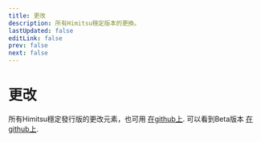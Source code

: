 ```yaml
---
title: 更改
description: 所有Himitsu穩定版本的更換。
lastUpdated: false
editLink: false
prev: false
next: false
---
```


# 更改

所有Himitsu穩定發行版的更改元素，也可用 [在github上](https://github.com/RepoDevil/Himitsu/releases). 可以看到Beta版本 [在github上](https://github.com/RepoDevil/TsubakiBuilder/releases).

<ChangelogsList />
